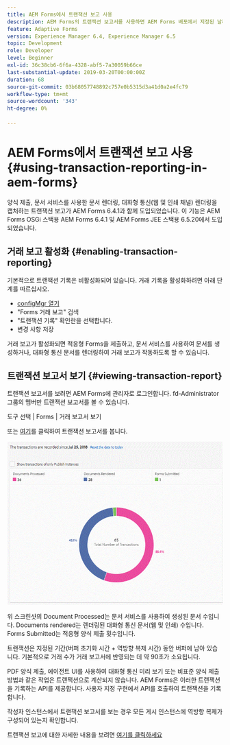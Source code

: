 ```yaml
---
title: AEM Forms에서 트랜잭션 보고 사용
description: AEM Forms의 트랜잭션 보고서를 사용하면 AEM Forms 배포에서 지정된 날짜 이후 발생한 모든 트랜잭션의 수를 유지할 수 있습니다.
feature: Adaptive Forms
version: Experience Manager 6.4, Experience Manager 6.5
topic: Development
role: Developer
level: Beginner
exl-id: 36c38cb6-6f6a-4328-abf5-7a30059b66ce
last-substantial-update: 2019-03-20T00:00:00Z
duration: 68
source-git-commit: 03b68057748892c757e0b5315d3a41d0a2e4fc79
workflow-type: tm+mt
source-wordcount: '343'
ht-degree: 0%

---
```


# AEM Forms에서 트랜잭션 보고 사용{#using-transaction-reporting-in-aem-forms}

양식 제출, 문서 서비스를 사용한 문서 렌더링, 대화형 통신(웹 및 인쇄 채널) 렌더링을 캡처하는 트랜잭션 보고가 AEM Forms 6.4.1과 함께 도입되었습니다. 이 기능은 AEM Forms OSGi 스택용 AEM Forms 6.4.1 및 AEM Forms JEE 스택용 6.5.20에서 도입되었습니다.

## 거래 보고 활성화 {#enabling-transaction-reporting}

기본적으로 트랜잭션 기록은 비활성화되어 있습니다. 거래 기록을 활성화하려면 아래 단계를 따르십시오.

* [configMgr 열기](http://localhost:4502/system/console/configMgr)
* &quot;Forms 거래 보고&quot; 검색
* &quot;트랜잭션 기록&quot; 확인란을 선택합니다.
* 변경 사항 저장

거래 보고가 활성화되면 적응형 Forms을 제출하고, 문서 서비스를 사용하여 문서를 생성하거나, 대화형 통신 문서를 렌더링하여 거래 보고가 작동하도록 할 수 있습니다.

## 트랜잭션 보고서 보기 {#viewing-transaction-report}

트랜잭션 보고서를 보려면 AEM Forms에 관리자로 로그인합니다. fd-Administrator 그룹의 멤버만 트랜잭션 보고서를 볼 수 있습니다.

도구 선택 | Forms | 거래 보고서 보기

또는 [여기](http://localhost:4502/mnt/overlay/fd/transaction/gui/content/report.html)를 클릭하여 트랜잭션 보고서를 봅니다.

![트랜잭션 보고](assets/transactionreporting.gif)

위 스크린샷의 Document Processed는 문서 서비스를 사용하여 생성된 문서 수입니다. Documents rendered는 렌더링된 대화형 통신 문서(웹 및 인쇄) 수입니다. Forms Submitted는 적응형 양식 제출 횟수입니다.

트랜잭션은 지정된 기간(버퍼 초기화 시간 + 역방향 복제 시간) 동안 버퍼에 남아 있습니다. 기본적으로 거래 수가 거래 보고서에 반영되는 데 약 90초가 소요됩니다.

PDF 양식 제출, 에이전트 UI를 사용하여 대화형 통신 미리 보기 또는 비표준 양식 제출 방법과 같은 작업은 트랜잭션으로 계산되지 않습니다. AEM Forms은 이러한 트랜잭션을 기록하는 API를 제공합니다. 사용자 지정 구현에서 API를 호출하여 트랜잭션을 기록합니다.

작성자 인스턴스에서 트랜잭션 보고서를 보는 경우 모든 게시 인스턴스에 역방향 복제가 구성되어 있는지 확인합니다.

트랜잭션 보고에 대한 자세한 내용을 보려면 [여기를 클릭하세요](https://helpx.adobe.com/kr/experience-manager/6-4/forms/using/transaction-reports-overview.html)

